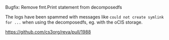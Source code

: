 Bugfix: Remove fmt.Print statement from decomposedfs

The logs have been spammed with messages like `could not create symlink for ...` when using the decomposedfs, eg. with the oCIS storage.

https://github.com/cs3org/reva/pull/1988
